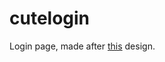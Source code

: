 # cutelogin
Login page, made after [this](https://dribbble.com/shots/14981045-Login-Sign-in/attachments/6700917?mode=media) design.
